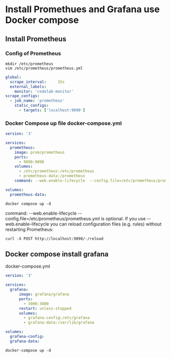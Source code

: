 # Install Promethues and Grafana use Docker compose

## Install Prometheus

### Config of Prometheus

```shell
mkdir /etc/prometheus
vim /etc/prometheus/prometheus.yml
```

```yaml
global:
  scrape_interval:     15s
  external_labels:
    monitor: 'codelab-monitor'
scrape_configs:
  - job_name: 'prometheus'
    static_configs:
      - targets: ['localhost:9090']
```

### Docker Compose up file docker-compose.yml

```yaml
version: '3'

services:
  prometheus:
    image: prom/prometheus
    ports:
      - 9090:9090
    volumes:
      - /etc/prometheus:/etc/prometheus
      - prometheus-data:/prometheus
    command: --web.enable-lifecycle  --config.file=/etc/prometheus/prometheus.yml

volumes:
  prometheus-data:
```

```shell
docker compose up -d
```

command: --web.enable-lifecycle --config.file=/etc/prometheus/prometheus.yml is optional. If you use --web.enable-lifecycle you can reload configuration files (e.g. rules) without restarting Prometheus:

```shell
curl -X POST http://localhost:9090/-/reload
```

## Docker compose install grafana

docker-compose.yml

```yaml
version: '3'

services:
  grafana:
      image: grafana/grafana
      ports:
        - 3000:3000
      restart: unless-stopped
      volumes:
        - grafana-config:/etc/grafana
        - grafana-data:/var/lib/grafana

volumes:
  grafana-config:
  grafana-data:
```

```shell
docker-compose up -d
```
